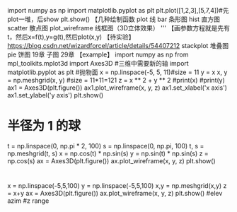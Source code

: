 import numpy as np
import matplotlib.pyplot as plt
plt.plot([1,2,3],[5,7,4])#先plot一堆，后show
plt.show()
【几种绘制函数
plot 线
bar 条形图
hist 直方图
scatter 散点图
plot_wireframe 线框图（3D立体效果）
'''
【画参数方程就是先有t，然后x=f(t),y=g(t),然后plot(x,y)
【待实验】
https://blog.csdn.net/wizardforcel/article/details/54407212
stackplot 堆叠图
pie 饼图
19章 子图
29章
【example】
import numpy as np
from mpl_toolkits.mplot3d import Axes3D #三维中需要新的轴
import matplotlib.pyplot as plt
#抛物面
x = np.linspace(-5, 5, 11)#size = 11
y = x
x, y = np.meshgrid(x, y) #size = 11*11=121
z = x ** 2 + y ** 2
#print(x)
#print(y)
ax1 = Axes3D(plt.figure())
ax1.plot_wireframe(x, y, z)
ax1.set_xlabel('x axis')
ax1.set_ylabel('y axis')
plt.show()
# 半径为 1 的球
t = np.linspace(0, np.pi * 2, 100)
s = np.linspace(0, np.pi, 100)
t, s = np.meshgrid(t, s)
x = np.cos(t) * np.sin(s)
y = np.sin(t) * np.sin(s)
z = np.cos(s)
ax = Axes3D(plt.figure())
ax.plot_wireframe(x, y, z)
plt.show()
#
x = np.linspace(-5,5,100)
y = np.linspace(-5,5,100)
x,y = np.meshgrid(x,y)
z = x+y
ax = Axes3D(plt.figure())
ax.plot_wireframe(x, y, z)
plt.show()
#elev azim
#z range
